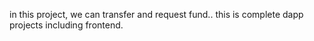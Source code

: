 in this project, we can transfer and request fund.. this is complete dapp projects including frontend.